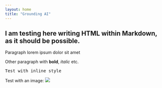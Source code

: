 ```yaml
---
layout: home
title: "Grounding AI"
---
```


<head>
    <link rel="stylesheet" href="/assets/css/style.css">
</head>

<div class="content-wrapper">
  <div>
    <h2>I am testing here writing HTML within Markdown, as it should be possible.</h2>
    <p>Paragraph lorem ipsum dolor sit amet</p>
    <p>Other paragraph with <strong>bold</strong>, <em>italic</em> etc.</p>
    <p style="font-family:Monospace">Test with inline style</p>
    <p>Test with an image: <img src="/assets/images/HTRM4.png"></p>
  </div>
</div>
